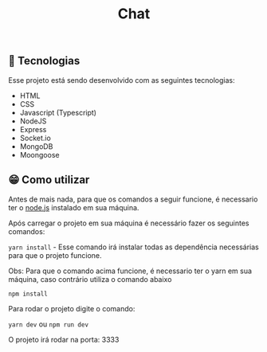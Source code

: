 <h1 align="center">
    Chat
</h1>

<br>

## 🚀 Tecnologias

Esse projeto está sendo desenvolvido com as seguintes tecnologias:

- HTML
- CSS
- Javascript (Typescript)
- NodeJS
- Express
- Socket.io
- MongoDB
- Moongoose


## 😁 Como utilizar

Antes de mais nada, para que os comandos a seguir funcione, é necessario ter o <a href='https://nodejs.org/en/' target='_blank'>node.js</a> instalado em sua máquina.

Após carregar o projeto em sua máquina é necessário fazer os seguintes comandos:

`yarn install` - Esse comando irá instalar todas as dependência necessárias para que o projeto funcione.

Obs: Para que o comando acima funcione, é necessario ter o yarn em sua máquina, caso contrário utiliza o comando abaixo

`npm install`

Para rodar o projeto digite o comando:

`yarn dev` ou `npm run dev`

O projeto irá rodar na porta: 3333
